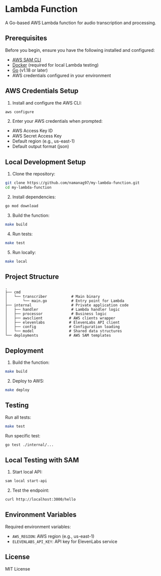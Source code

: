 # Lambda Function

A Go-based AWS Lambda function for audio transcription and processing.

## Prerequisites

Before you begin, ensure you have the following installed and configured:

- [AWS SAM CLI](https://docs.aws.amazon.com/serverless-application-model/latest/developerguide/serverless-sam-cli-install.html)
- [Docker](https://docs.docker.com/get-docker/) (required for local Lambda testing)
- [Go](https://golang.org/dl/) (v1.18 or later)
- AWS credentials configured in your environment

## AWS Credentials Setup

1. Install and configure the AWS CLI:
```bash
aws configure
```

2. Enter your AWS credentials when prompted:
- AWS Access Key ID
- AWS Secret Access Key
- Default region (e.g., us-east-1)
- Default output format (json)

## Local Development Setup

1. Clone the repository:
```bash
git clone https://github.com/namanag97/my-lambda-function.git
cd my-lambda-function
```

2. Install dependencies:
```bash
go mod download
```

3. Build the function:
```bash
make build
```

4. Run tests:
```bash
make test
```

5. Run locally:
```bash
make local
```

## Project Structure

```
.
├── cmd
│   └── transcriber           # Main binary
│       └── main.go           # Entry point for Lambda
├── internal                  # Private application code
│   ├── handler               # Lambda handler logic
│   ├── processor             # Business logic
│   ├── awsclient            # AWS clients wrapper
│   ├── elevenlabs           # ElevenLabs API client
│   ├── config               # Configuration loading
│   └── model                # Shared data structures
└── deployments              # AWS SAM templates
```

## Deployment

1. Build the function:
```bash
make build
```

2. Deploy to AWS:
```bash
make deploy
```

## Testing

Run all tests:
```bash
make test
```

Run specific test:
```bash
go test ./internal/...
```

## Local Testing with SAM

1. Start local API:
```bash
sam local start-api
```

2. Test the endpoint:
```bash
curl http://localhost:3000/hello
```

## Environment Variables

Required environment variables:
- `AWS_REGION`: AWS region (e.g., us-east-1)
- `ELEVENLABS_API_KEY`: API key for ElevenLabs service

## License

MIT License
